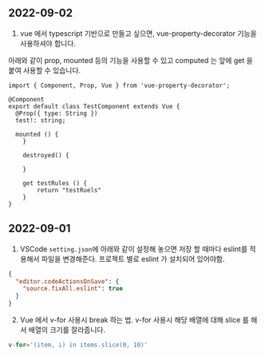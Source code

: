 ## 2022-09-02

1. vue 에서 typescript 기반으로 만들고 싶으면, vue-property-decorator 기능을 사용하셔야 합니다.

아래와 같이 prop, mounted 등의 기능을 사용할 수 있고 computed 는 앞에 get 을 붙여 사용할 수 있습니다.

```
import { Component, Prop, Vue } from 'vue-property-decorator';

@Component
export default class TestComponent extends Vue {
  @Prop({ type: String })
  test!: string;

  mounted () {
	}

	destroyed() {

	}

	get testRules () {
		return "testRuels"
	}
}
```

## 2022-09-01

1. VSCode `setting.json`에 아래와 같이 설정해 놓으면 저장 할 때마다 eslint를 적용해서 파일을 변경해준다.
프로젝트 별로 eslint 가 설치되어 있어야함.

```json
{
  "editor.codeActionsOnSave": {
    "source.fixAll.eslint": true
  }
}
```

2. Vue 에서 v-for 사용시 break 하는 법. 
v-for 사용시 해당 배열에 대해 slice 를 해서 배열의 크기를 잘라줍니다.

```js
v-for='(item, i) in items.slice(0, 10)'
```